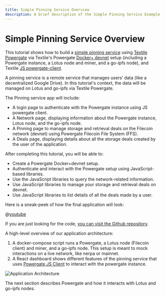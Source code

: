 ```yaml
---
title: Simple Pinning Service Overview
description: A brief description of the Simple Pinning Service Example.
---
```


# Simple Pinning Service Overview

This tutorial shows how to build a [simple pinning service](https://github.com/filecoin-shipyard/powergate-pinning-service) using [Textile Powergate](../../powergate.md) via Textile's Powergate [Docker+ devnet](https://github.com/textileio/powergate/releases/download/v2.3.0/powergate-docker-v2.3.0.zip) setup (including a Powergate instance, a Lotus node and miner, and a go-ipfs node), and Textile [JS powergate-client](https://www.npmjs.com/package/@textile/powergate-client).

A pinning service is a remote service that manages users’ data (like a decentralized Google Drive). In this tutorial's context, the data will be managed on Lotus and go-ipfs via Textile Powergate.

The Pinning service app will include:

- A login page to authenticate with the Powergate instance using JS powergate client.
- A Network page, displaying information about the Powergate instance, Lotus node, and the go-ipfs node.
- A Pinning page to manage storage and retrieval deals on the Filecoin network (devnet) using Powergate Filecoin File System (FFS).
- A Deals page, displaying details about all the storage deals created by the user of the application.

After completing this tutorial, you will be able to:

- Create a Powergate Docker+devnet setup.
- Authenticate and interact with the Powergate setup using JavaScript-based libraries.
- Use the JavaScript libraries to query the network-related information.
- Use JavaScript libraries to manage your storage and retrieval deals on devnet.
- Use JavaScript libraries to list details of all the deals made by a user.

Here is a sneak-peek of how the final application will look:

@[youtube](https://youtu.be/mQF0o2IFhVI)

If you are just looking for the code, [you can visit the Github repository](https://github.com/dappkit/powergate-pinning-service).

A high-level overview of our application architecture:

1. A docker-compose script runs a Powergate, a Lotus node (Filecoin client) and miner, and a go-ipfs node. This setup is meant to mock interactions on a live network, like nerpa or mainnet.
2. A React dashboard shows different features of the pinning service that uses [Powergate JS Client](https://textileio.github.io/js-powergate-client/#powergate-js-client-textilepowergate-client) to interact with the powergate instance.

![Application Architecture](./images/app-arch.png)

The next section describes Powergate and how it interacts with Lotus and go-ipfs nodes.
